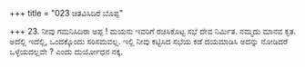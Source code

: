 +++
title = "023 ಚಿತವಿಸಿದಿರೆ ಬೊಪ್ಪ"

+++
23. ನೀವು ಗಮನಿಸಿದಿರಾ ಅಪ್ಪ ! ಮಯನು ಇವರಿಗೆ ರಚಿಸಿಕೊಟ್ಟ ಸಭೆ ದೇವ ನಿರ್ಮಿತ. ನಮ್ಮದು ಮಾನವ ಕೃತ. ಅದೆಲ್ಲಿ ಇದೆಲ್ಲಿ, ಒಂದಕ್ಕೊಂದು ಸರಿಸಮವಲ್ಲ. ಇಲ್ಲಿ ನೀವು ಕಟ್ಟಿಸಿದ ಸಭೆಯ ಕಡೆ ದಯಮಾಡಿಸಿ ಅದನ್ನು ನೋಡಿದರೆ ಒಳ್ಳೆಯದಲ್ಲವೇ ? ಎಂದು ದುರ್ಯೋಧನ ನಕ್ಕ.